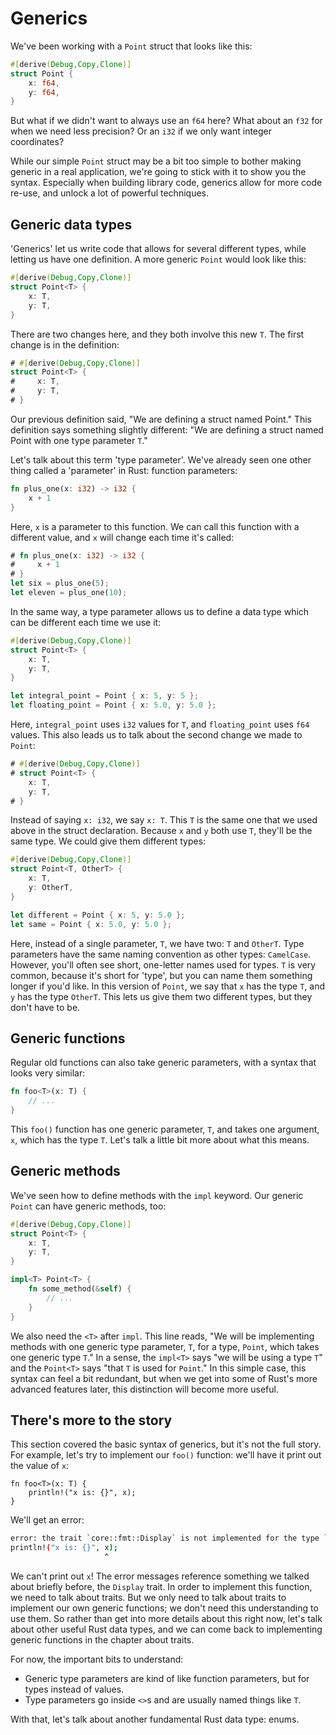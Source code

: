 # Generics

We've been working with a `Point` struct that looks like this:

```rust
#[derive(Debug,Copy,Clone)]
struct Point {
    x: f64,
    y: f64,
}
```

But what if we didn't want to always use an `f64` here? What about an `f32` for
when we need less precision? Or an `i32` if we only want integer coordinates?

While our simple `Point` struct may be a bit too simple to bother making
generic in a real application, we're going to stick with it to show you the
syntax. Especially when building library code, generics allow for more code
re-use, and unlock a lot of powerful techniques.

## Generic data types

'Generics' let us write code that allows for several different types, while
letting us have one definition. A more generic `Point` would look like this:

```rust
#[derive(Debug,Copy,Clone)]
struct Point<T> {
    x: T,
    y: T,
}
```

There are two changes here, and they both involve this new `T`. The first change
is in the definition:

```rust
# #[derive(Debug,Copy,Clone)]
struct Point<T> {
#     x: T,
#     y: T,
# }
```

Our previous definition said, "We are defining a struct named Point." This
definition says something slightly different: "We are defining a struct named
Point with one type parameter `T`."

Let's talk about this term 'type parameter'. We've already seen one other thing
called a 'parameter' in Rust: function parameters:

```rust
fn plus_one(x: i32) -> i32 {
    x + 1
}
```

Here, `x` is a parameter to this function. We can call this function with a
different value, and `x` will change each time it's called:

```rust
# fn plus_one(x: i32) -> i32 {
#     x + 1
# }
let six = plus_one(5);
let eleven = plus_one(10);
```

In the same way, a type parameter allows us to define a data type which can be
different each time we use it:

```rust
#[derive(Debug,Copy,Clone)]
struct Point<T> {
    x: T,
    y: T,
}

let integral_point = Point { x: 5, y: 5 };
let floating_point = Point { x: 5.0, y: 5.0 };
```

Here, `integral_point` uses `i32` values for `T`, and `floating_point` uses
`f64` values. This also leads us to talk about the second change we made to `Point`:

```rust
# #[derive(Debug,Copy,Clone)]
# struct Point<T> {
    x: T,
    y: T,
# }
```

Instead of saying `x: i32`, we say `x: T`. This `T` is the same one that we
used above in the struct declaration. Because `x` and `y` both use `T`, they'll
be the same type. We could give them different types:

```rust
#[derive(Debug,Copy,Clone)]
struct Point<T, OtherT> {
    x: T,
    y: OtherT,
}

let different = Point { x: 5, y: 5.0 };
let same = Point { x: 5.0, y: 5.0 };
```

Here, instead of a single parameter, `T`, we have two: `T` and `OtherT`. Type
parameters have the same naming convention as other types: `CamelCase`.
However, you'll often see short, one-letter names used for types. `T` is very
common, because it's short for 'type', but you can name them something longer
if you'd like. In this version of `Point`, we say that `x` has the type `T`,
and `y` has the type `OtherT`. This lets us give them two different types, but
they don't have to be.

## Generic functions

Regular old functions can also take generic parameters, with a syntax that looks
very similar:

```rust
fn foo<T>(x: T) {
    // ...
}
```

This `foo()` function has one generic parameter, `T`, and takes one argument,
`x`, which has the type `T`. Let's talk a little bit more about what this means.


## Generic methods

We've seen how to define methods with the `impl` keyword. Our generic `Point`
can have generic methods, too:

```rust
#[derive(Debug,Copy,Clone)]
struct Point<T> {
    x: T,
    y: T,
}

impl<T> Point<T> {
    fn some_method(&self) {
        // ...
    }
}
```

We also need the `<T>` after `impl`. This line reads, "We will be implementing
methods with one generic type parameter, `T`, for a type, `Point`, which takes
one generic type `T`." In a sense, the `impl<T>` says "we will be using a type
`T`" and the `Point<T>` says "that `T` is used for `Point`." In this simple
case, this syntax can feel a bit redundant, but when we get into some of Rust's
more advanced features later, this distinction will become more useful.

## There's more to the story

This section covered the basic syntax of generics, but it's not the full story.
For example, let's try to implement our `foo()` function: we'll have it print out
the value of `x`:

```rust,ignore
fn foo<T>(x: T) {
    println!("x is: {}", x);
}
```

We'll get an error:

```bash
error: the trait `core::fmt::Display` is not implemented for the type `T` [E0277]
println!("x is: {}", x);
                     ^
```

We can't print out `x`! The error messages reference something we talked about
briefly before, the `Display` trait. In order to implement this function, we
need to talk about traits. But we only need to talk about traits to implement
our own generic functions; we don't need this understanding to use them. So
rather than get into more details about this right now, let's talk about other
useful Rust data types, and we can come back to implementing generic functions
in the chapter about traits.

For now, the important bits to understand:

* Generic type parameters are kind of like function parameters, but for types
  instead of values.
* Type parameters go inside `<>`s and are usually named things like `T`.

With that, let's talk about another fundamental Rust data type: enums.
